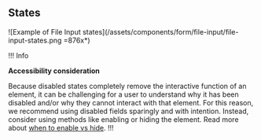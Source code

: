 ## States

![Example of File Input states](/assets/components/form/file-input/file-input-states.png =876x*)

!!! Info

**Accessibility consideration**

Because disabled states completely remove the interactive function of an element, it can be challenging for a user to understand why it has been disabled and/or why they cannot interact with that element. For this reason, we recommend using disabled fields sparingly and with intention. Instead, consider using methods like enabling or hiding the element. Read more about [when to enable vs hide](https://hashicorp.atlassian.net/wiki/spaces/DES/pages/2678685874/Hiding+Disabling).
!!!
